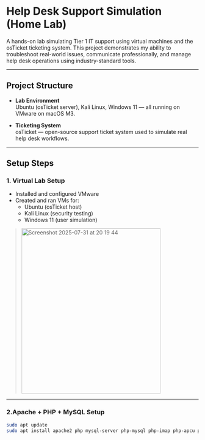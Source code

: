 #  Help Desk Support Simulation (Home Lab)

A hands-on lab simulating Tier 1 IT support using virtual machines and the osTicket ticketing system. This project demonstrates my ability to troubleshoot real-world issues, communicate professionally, and manage help desk operations using industry-standard tools.

---

## Project Structure

- **Lab Environment**  
  Ubuntu (osTicket server), Kali Linux, Windows 11 — all running on VMware on macOS M3.

- **Ticketing System**  
  osTicket — open-source support ticket system used to simulate real help desk workflows.

---

## Setup Steps

### 1. Virtual Lab Setup

- Installed and configured VMware
- Created and ran VMs for:
  - Ubuntu (osTicket host)
  - Kali Linux (security testing)
  - Windows 11 (user simulation)

> <img width="364" height="432" alt="Screenshot 2025-07-31 at 20 19 44" src="https://github.com/user-attachments/assets/3c7a3720-aa26-4673-a959-e52015462966" />

---

### 2.Apache + PHP + MySQL Setup

```bash
sudo apt update
sudo apt install apache2 php mysql-server php-mysql php-imap php-apcu php-intl php-mbstring php-gd php-xml php-cli php-common unzip
